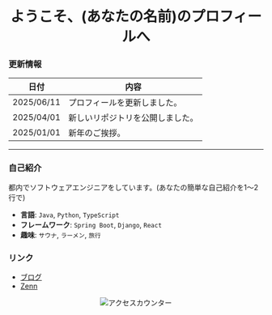 <h1 align="center">ようこそ、(あなたの名前)のプロフィールへ</h1>

### 更新情報

| 日付       | 内容                         |
| ---------- | ---------------------------- |
| 2025/06/11 | プロフィールを更新しました。   |
| 2025/04/01 | 新しいリポジトリを公開しました。 |
| 2025/01/01 | 新年のご挨拶。               |

---

### 自己紹介

都内でソフトウェアエンジニアをしています。(あなたの簡単な自己紹介を1〜2行で)

- **言語**: `Java`, `Python`, `TypeScript`
- **フレームワーク**: `Spring Boot`, `Django`, `React`
- **趣味**: `サウナ`, `ラーメン`, `旅行`

### リンク

- [ブログ](あなたのブログURL)
- [Zenn](あなたのZennのURL)

<p align="center">
  <img src="https://profile-counter.glitch.me/(あなたのGitHubユーザー名)/count.svg" alt="アクセスカウンター" />
</p>

